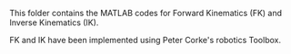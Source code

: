 This folder contains the MATLAB codes for Forward Kinematics (FK) and Inverse Kinematics (IK).

FK and IK have been implemented using Peter Corke's robotics Toolbox.
